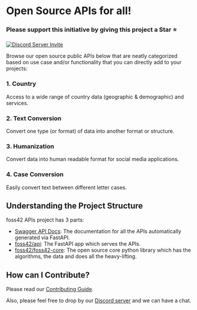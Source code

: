 # Open Source APIs for all!

### Please support this initiative by giving this project a Star ⭐️

[![Discord Server Invite](https://img.shields.io/badge/DISCORD-JOIN%20SERVER-5663F7?style=for-the-badge&logo=discord&logoColor=white)](https://bit.ly/heyfoss)

Browse our open source public APIs below that are neatly categorized based on use case and/or functionality that you can directly add to your projects:

### 1. Country

Access to a wide range of country data (geographic & demographic) and services.

### 2. Text Conversion

Convert one type (or format) of data into another format or structure.

### 3. Humanization

Convert data into human readable format for social media applications.

### 4. Case Conversion

Easily convert text between different letter cases.

## Understanding the Project Structure

foss42 APIs project has 3 parts:

- [Swagger API Docs](api.apidash.dev/docs): The documentation for all the APIs automatically generated via FastAPI.
- [foss42/api](https://github.com/foss42/api): The FastAPI app which serves the APIs.
- [foss42/foss42-core](https://github.com/foss42/foss42-core): The open source core python library which has the algorithms, the data and does all the heavy-lifting.

## How can I Contribute?

Please read our [Contributing Guide](https://github.com/foss42/api/blob/main/CONTRIBUTING.md).

Also, please feel free to drop by our [Discord server](https://bit.ly/heyfoss) and we can have a chat.
